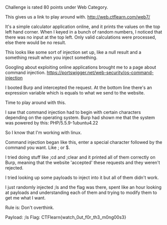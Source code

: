 Challenge is rated 80 points under Web Category.

This gives us a link to play around with.
http://web.ctflearn.com/web7/ 

It's a simple calculator application online, and it prints the values on the top left hand corner.
When I keyed in a bunch of random numbers, I noticed that there was no input at the top left.
Only valid calculations were processed, else there would be no result.

This looks like some sort of injection set up, like a null result and a something result when you inject something.

Googling about exploiting online applications brought me to a page about command injection.
https://portswigger.net/web-security/os-command-injection

I booted Burp and intercepted the request.
At the bottom line there's an expression variable which is equals to what we send to the website.

Time to play around with this.

I saw that command injection had to begin with certain characters depending on the operating system.
Burp had shown me that the system was powered by this: 
PHP/5.5.9-1ubuntu4.22

So I know that I'm working with linux.

Command injection began like this, enter a special character followed by the command you want. Like ; or $.

I tried doing stuff like ;cd and ;clear and it printed all of them correctly on Burp, meaning that the website 'accepted' these requests and they weren't rejected. 

I tried looking up some payloads to inject into it but all of them didn't work.

I just randomly injected ;ls and the flag was there, spent like an hour looking at payloads and understanding each of them and trying to modify them to get me what I want.

Rule is: Don't overthink.

Payload: ;ls
Flag: CTFlearn{watch_0ut_f0r_th3_m0ng00s3}
